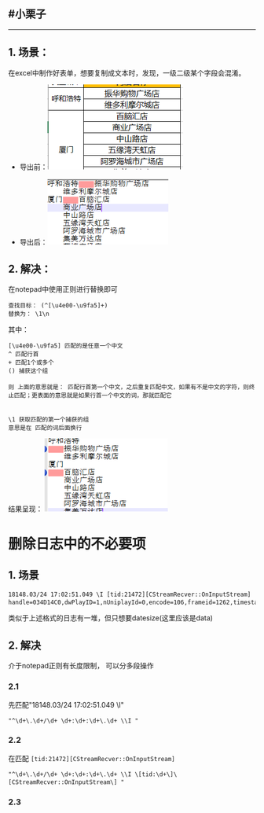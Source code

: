 #小栗子
---
---
## 1. 场景：
在excel中制作好表单，想要复制成文本时，发现，一级二级某个字段会混淆。

* 导出前：![](./pic/excel_before.png)

* 导出后：![](./pic/text_after.png)


## 2. 解决：
在notepad中使用正则进行替换即可
```
查找目标： (^[\u4e00-\u9fa5]+)
替换为： \1\n
```
其中：
```
[\u4e00-\u9fa5] 匹配的是任意一个中文
^ 匹配行首
+ 匹配1个或多个
() 捕获这个组

则 上面的意思就是： 匹配行首第一个中文，之后重复匹配中文，如果有不是中文的字符，则终止匹配；更表面的意思就是如果行首一个中文的词，那就匹配它


\1 获取匹配的第一个捕获的组
意思是在 匹配的词后面换行
```
结果呈现：
![](./pic/Regular_after.png)


# 删除日志中的不必要项
## 1. 场景
```
18148.03/24 17:02:51.049 \I [tid:21472][CStreamRecver::OnInputStream] handle=034D14C0,dwPlayID=1,nUniplayId=0,encode=106,frameid=1262,timestamp=226800,ssrc=14172,datesize=151,video[w704,h576,type1,rate244]
```
类似于上述格式的日志有一堆，但只想要datesize(这里应该是data)

## 2. 解决
介于notepad正则有长度限制， 可以分多段操作
### 2.1
先匹配"18148.03/24 17:02:51.049 \\I"
```
"^\d+\.\d+/\d+ \d+:\d+:\d+\.\d+ \\I "
```

### 2.2
在匹配 ```[tid:21472][CStreamRecver::OnInputStream]```
```
"^\d+\.\d+/\d+ \d+:\d+:\d+\.\d+ \\I \[tid:\d+\]\[CStreamRecver::OnInputStream\] "
```

### 2.3
